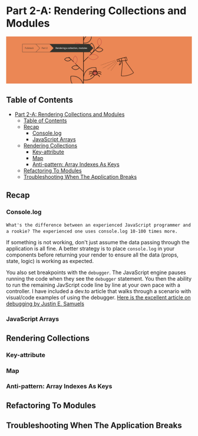 # Part 2-A: Rendering Collections and Modules

<img src="./../images/part-2-a-rendering-collections-and-modules.png" />

## Table of Contents

- [Part 2-A: Rendering Collections and Modules](#part-2-a-rendering-collections-and-modules)
  - [Table of Contents](#table-of-contents)
  - [Recap](#recap)
    - [Console.log](#consolelog)
    - [JavaScript Arrays](#javascript-arrays)
  - [Rendering Collections](#rendering-collections)
    - [Key-attribute](#key-attribute)
    - [Map](#map)
    - [Anti-pattern: Array Indexes As Keys](#anti-pattern-array-indexes-as-keys)
  - [Refactoring To Modules](#refactoring-to-modules)
  - [Troubleshooting When The Application Breaks](#troubleshooting-when-the-application-breaks)


## Recap

### Console.log

`What's the difference between an experienced JavaScript programmer and a rookie? The experienced one uses console.log 10-100 times more.`

If something is not working, don't just assume the data passing through the application is all fine. A better strategy is to place `console.log` in your components before returning your render to ensure all the data (props, state, logic) is working as expected. 

You also set breakpoints with the `debugger`. The JavaScript engine pauses running the code when they see the `debugger` statement. You then the ability to run the remaining JavScript code line by line at your own pace with a controller. I have included a dev.to article that walks through a scenario with visual/code examples of using the debugger. [Here is the excellent article on debugging by Justin E. Samuels](https://dev.to/thugdebugger/dude-get-a-debugger-3ige)

### JavaScript Arrays

## Rendering Collections

### Key-attribute

### Map

### Anti-pattern: Array Indexes As Keys

## Refactoring To Modules

## Troubleshooting When The Application Breaks